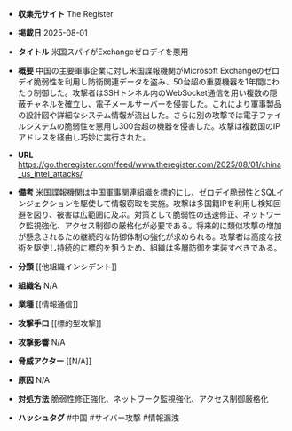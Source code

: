 - **収集元サイト**
The Register

- **掲載日**
2025-08-01

- **タイトル**
米国スパイがExchangeゼロデイを悪用

- **概要**
中国の主要軍事企業に対し米国諜報機関がMicrosoft Exchangeのゼロデイ脆弱性を利用し防衛関連データを盗み、50台超の重要機器を1年間にわたり制御した。攻撃者はSSHトンネル内のWebSocket通信を用い複数の隠蔽チャネルを確立し、電子メールサーバーを侵害した。これにより軍事製品の設計図や詳細なシステム情報が流出した。さらに別の攻撃では電子ファイルシステムの脆弱性を悪用し300台超の機器を侵害した。攻撃は複数国のIPアドレスを経由し巧妙に実行された。

- **URL**
https://go.theregister.com/feed/www.theregister.com/2025/08/01/china_us_intel_attacks/

- **備考**
米国諜報機関は中国軍事関連組織を標的にし、ゼロデイ脆弱性とSQLインジェクションを駆使して情報窃取を実施。攻撃は多国籍IPを利用し検知回避を図り、被害は広範囲に及ぶ。対策として脆弱性の迅速修正、ネットワーク監視強化、アクセス制御の厳格化が必要である。将来的に類似攻撃の増加が懸念されるため継続的な防御体制の強化が求められる。攻撃者は高度な技術を駆使し持続的に標的を狙うため、組織は多層防御を実装すべきである。

- **分類**
[[他組織インシデント]]

- **組織名**
N/A

- **業種**
[[情報通信]]

- **攻撃手口**
[[標的型攻撃]]

- **攻撃影響**
N/A

- **脅威アクター**
[[N/A]]

- **原因**
N/A

- **対処方法**
脆弱性修正強化、ネットワーク監視強化、アクセス制御厳格化

- **ハッシュタグ**
#中国 #サイバー攻撃 #情報漏洩
